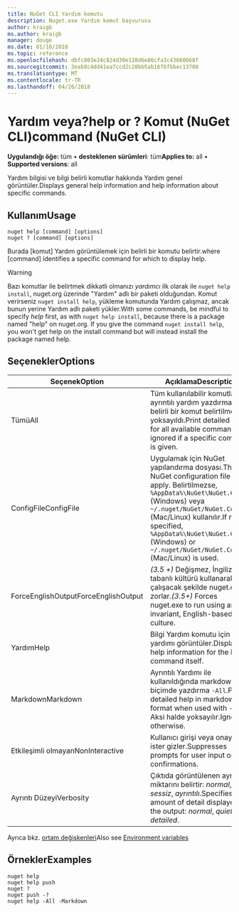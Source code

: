 ```yaml
---
title: NuGet CLI Yardım komutu
description: Nuget.exe Yardım komut başvurusu
author: kraigb
ms.author: kraigb
manager: douge
ms.date: 01/18/2018
ms.topic: reference
ms.openlocfilehash: dbfc803e24c824d30e128d6e86cfa3c43660668f
ms.sourcegitcommit: 3eab9c4dd41ea7ccd2c28bb5ab16f6fbbec13708
ms.translationtype: MT
ms.contentlocale: tr-TR
ms.lasthandoff: 04/26/2018
---
```

# <a name="help-or--command-nuget-cli"></a><span data-ttu-id="6085d-103">Yardım veya?</span><span class="sxs-lookup"><span data-stu-id="6085d-103">help or ?</span></span> <span data-ttu-id="6085d-104">Komut (NuGet CLI)</span><span class="sxs-lookup"><span data-stu-id="6085d-104">command (NuGet CLI)</span></span>

<span data-ttu-id="6085d-105">**Uygulandığı öğe:** tüm &bullet; **desteklenen sürümleri**: tüm</span><span class="sxs-lookup"><span data-stu-id="6085d-105">**Applies to:** all &bullet; **Supported versions**: all</span></span>

<span data-ttu-id="6085d-106">Yardım bilgisi ve bilgi belirli komutlar hakkında Yardım genel görüntüler.</span><span class="sxs-lookup"><span data-stu-id="6085d-106">Displays general help information and help information about specific commands.</span></span>

## <a name="usage"></a><span data-ttu-id="6085d-107">Kullanım</span><span class="sxs-lookup"><span data-stu-id="6085d-107">Usage</span></span>

```cli
nuget help [command] [options]
nuget ? [command] [options]
```

<span data-ttu-id="6085d-108">Burada [komut] Yardım görüntülemek için belirli bir komutu belirtir.</span><span class="sxs-lookup"><span data-stu-id="6085d-108">where [command] identifies a specific command for which to display help.</span></span>

> [!Warning]
> <span data-ttu-id="6085d-109">Bazı komutlar ile belirtmek dikkatli olmanızı *yardımcı* ilk olarak ile `nuget help install`, nuget.org üzerinde "Yardım" adlı bir paketi olduğundan. Komut verirseniz `nuget install help`, yükleme komutunda Yardım çalışmaz, ancak bunun yerine Yardım adlı paketi yükler.</span><span class="sxs-lookup"><span data-stu-id="6085d-109">With some commands, be mindful to specify *help* first, as with `nuget help install`, because there is a package named "help" on nuget.org. If you give the command `nuget install help`, you won't get help on the install command but will instead install the package named help.</span></span>

## <a name="options"></a><span data-ttu-id="6085d-110">Seçenekler</span><span class="sxs-lookup"><span data-stu-id="6085d-110">Options</span></span>

| <span data-ttu-id="6085d-111">Seçenek</span><span class="sxs-lookup"><span data-stu-id="6085d-111">Option</span></span> | <span data-ttu-id="6085d-112">Açıklama</span><span class="sxs-lookup"><span data-stu-id="6085d-112">Description</span></span> |
| --- | --- |
| <span data-ttu-id="6085d-113">Tümü</span><span class="sxs-lookup"><span data-stu-id="6085d-113">All</span></span> | <span data-ttu-id="6085d-114">Tüm kullanılabilir komutlar için ayrıntılı yardım yazdırma; belirli bir komut belirtilmezse yoksayıldı.</span><span class="sxs-lookup"><span data-stu-id="6085d-114">Print detailed help for all available commands; ignored if a specific command is given.</span></span> |
| <span data-ttu-id="6085d-115">ConfigFile</span><span class="sxs-lookup"><span data-stu-id="6085d-115">ConfigFile</span></span> | <span data-ttu-id="6085d-116">Uygulamak için NuGet yapılandırma dosyası.</span><span class="sxs-lookup"><span data-stu-id="6085d-116">The NuGet configuration file to apply.</span></span> <span data-ttu-id="6085d-117">Belirtilmezse, `%AppData%\NuGet\NuGet.Config` (Windows) veya `~/.nuget/NuGet/NuGet.Config` (Mac/Linux) kullanılır.</span><span class="sxs-lookup"><span data-stu-id="6085d-117">If not specified, `%AppData%\NuGet\NuGet.Config` (Windows) or `~/.nuget/NuGet/NuGet.Config` (Mac/Linux) is used.</span></span>|
| <span data-ttu-id="6085d-118">ForceEnglishOutput</span><span class="sxs-lookup"><span data-stu-id="6085d-118">ForceEnglishOutput</span></span> | <span data-ttu-id="6085d-119">*(3.5 +)*  Değişmez, İngilizce tabanlı kültürü kullanarak çalışacak şekilde nuget.exe zorlar.</span><span class="sxs-lookup"><span data-stu-id="6085d-119">*(3.5+)* Forces nuget.exe to run using an invariant, English-based culture.</span></span> |
| <span data-ttu-id="6085d-120">Yardım</span><span class="sxs-lookup"><span data-stu-id="6085d-120">Help</span></span> | <span data-ttu-id="6085d-121">Bilgi Yardım komutu için yardımı görüntüler.</span><span class="sxs-lookup"><span data-stu-id="6085d-121">Displays help information for the help command itself.</span></span> |
| <span data-ttu-id="6085d-122">Markdown</span><span class="sxs-lookup"><span data-stu-id="6085d-122">Markdown</span></span> | <span data-ttu-id="6085d-123">Ayrıntılı Yardımı ile kullanıldığında markdown biçimde yazdırma `-All`.</span><span class="sxs-lookup"><span data-stu-id="6085d-123">Print detailed help in markdown format when used with `-All`.</span></span> <span data-ttu-id="6085d-124">Aksi halde yoksayılır.</span><span class="sxs-lookup"><span data-stu-id="6085d-124">Ignored otherwise.</span></span> |
| <span data-ttu-id="6085d-125">Etkileşimli olmayan</span><span class="sxs-lookup"><span data-stu-id="6085d-125">NonInteractive</span></span> | <span data-ttu-id="6085d-126">Kullanıcı girişi veya onayı için ister gizler.</span><span class="sxs-lookup"><span data-stu-id="6085d-126">Suppresses prompts for user input or confirmations.</span></span> |
| <span data-ttu-id="6085d-127">Ayrıntı Düzeyi</span><span class="sxs-lookup"><span data-stu-id="6085d-127">Verbosity</span></span> | <span data-ttu-id="6085d-128">Çıktıda görüntülenen ayrıntı miktarını belirtir: *normal*, *sessiz*, *ayrıntılı*.</span><span class="sxs-lookup"><span data-stu-id="6085d-128">Specifies the amount of detail displayed in the output: *normal*, *quiet*, *detailed*.</span></span> |

<span data-ttu-id="6085d-129">Ayrıca bkz. [ortam değişkenleri](cli-ref-environment-variables.md)</span><span class="sxs-lookup"><span data-stu-id="6085d-129">Also see [Environment variables](cli-ref-environment-variables.md)</span></span>

## <a name="examples"></a><span data-ttu-id="6085d-130">Örnekler</span><span class="sxs-lookup"><span data-stu-id="6085d-130">Examples</span></span>

```cli
nuget help
nuget help push
nuget ?
nuget push -?
nuget help -All -Markdown
```
